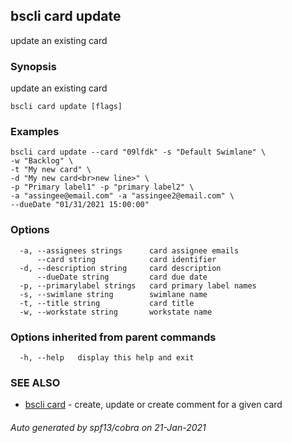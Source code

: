 ## bscli card update

update an existing card

### Synopsis

update an existing card
	

```
bscli card update [flags]
```

### Examples

```
bscli card update --card "09lfdk" -s "Default Swimlane" \
-w "Backlog" \
-t "My new card" \
-d "My new card<br>new line>" \
-p "Primary label1" -p "primary label2" \
-a "assingee@email.com" -a "assingee2@email.com" \
--dueDate "01/31/2021 15:00:00"

```

### Options

```
  -a, --assignees strings      card assignee emails
      --card string            card identifier
  -d, --description string     card description
      --dueDate string         card due date
  -p, --primarylabel strings   card primary label names
  -s, --swimlane string        swimlane name
  -t, --title string           card title
  -w, --workstate string       workstate name
```

### Options inherited from parent commands

```
  -h, --help   display this help and exit
```

### SEE ALSO

* [bscli card](bscli_card.md)	 - create, update or create comment for a given card

###### Auto generated by spf13/cobra on 21-Jan-2021
